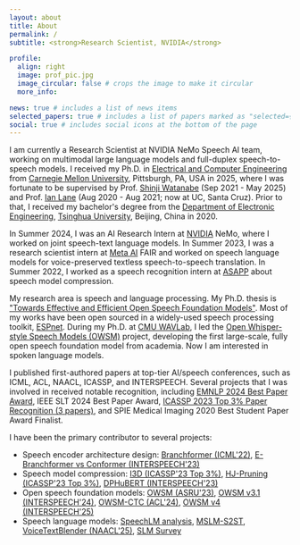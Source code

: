 ```yaml
---
layout: about
title: About
permalink: /
subtitle: <strong>Research Scientist, NVIDIA</strong>

profile:
  align: right
  image: prof_pic.jpg
  image_circular: false # crops the image to make it circular
  more_info: 

news: true # includes a list of news items
selected_papers: true # includes a list of papers marked as "selected={true}"
social: true # includes social icons at the bottom of the page
---
```


<!-- ⭐ <span style="color: red; font-weight: bold;">Now seeking full-time positions in speech and language processing</span> ⭐ -->

I am currently a Research Scientist at NVIDIA NeMo Speech AI team, working on multimodal large language models and full-duplex speech-to-speech models. I received my Ph.D. in [Electrical and Computer Engineering](https://www.ece.cmu.edu/) from [Carnegie Mellon University](https://www.cmu.edu/), Pittsburgh, PA, USA in 2025, where I was fortunate to be supervised by Prof. [Shinji Watanabe](https://sites.google.com/view/shinjiwatanabe) (Sep 2021 - May 2025) and Prof. [Ian Lane](https://nlp.ucsc.edu/people/nlp-faculty/ian-lane/) (Aug 2020 - Aug 2021; now at UC, Santa Cruz). Prior to that, I received my bachelor's degree from the [Department of Electronic Engineering](https://www.ee.tsinghua.edu.cn/en/), [Tsinghua University](https://www.tsinghua.edu.cn/en/), Beijing, China in 2020.

In Summer 2024, I was an AI Research Intern at [NVIDIA](https://www.nvidia.com/en-us/) NeMo, where I worked on joint speech-text language models. In Summer 2023, I was a research scientist intern at [Meta AI](https://ai.meta.com/) FAIR and worked on speech language models for voice-preserved textless speech-to-speech translation. In Summer 2022, I worked as a speech recognition intern at [ASAPP](https://www.asapp.com/) about speech model compression.

My research area is speech and language processing. 
My Ph.D. thesis is ["Towards Effective and Efficient Open Speech Foundation Models"](https://kilthub.cmu.edu/articles/thesis/Towards_Effective_and_Efficient_Open_Speech_Foundation_Models/29089808). 
Most of my works have been open sourced in a widely-used speech processing toolkit, [ESPnet](https://github.com/espnet/espnet). 
During my Ph.D. at [CMU WAVLab](https://www.wavlab.org/), I led the [Open Whisper-style Speech Models (OWSM)](https://www.wavlab.org/activities/2024/owsm/) project, developing the first large-scale, fully open speech foundation model from academia. 
Now I am interested in spoken language models.

I published first-authored papers at top-tier AI/speech conferences, such as ICML, ACL, NAACL, ICASSP, and INTERSPEECH. Several projects that I was involved in received notable recognition, including [EMNLP 2024 Best Paper Award](https://2024.emnlp.org/program/best_papers/), IEEE SLT 2024 Best Paper Award, [ICASSP 2023 Top 3% Paper Recognition (3 papers)](https://2023.ieeeicassp.org/top-3-percent-paper-recognitions/), and SPIE Medical Imaging 2020 Best Student Paper Award Finalist.

I have been the primary contributor to several projects:

- Speech encoder architecture design: [Branchformer (ICML'22)](https://proceedings.mlr.press/v162/peng22a.html), [E-Branchformer vs Conformer (INTERSPEECH'23)](https://www.isca-archive.org/interspeech_2023/peng23b_interspeech.pdf)
- Speech model compression: [I3D (ICASSP'23 Top 3%)](https://arxiv.org/abs/2303.07624), [HJ-Pruning (ICASSP'23 Top 3%)](https://arxiv.org/abs/2302.14132), [DPHuBERT (INTERSPEECH'23)](https://www.isca-archive.org/interspeech_2023/peng23c_interspeech.html)
- Open speech foundation models: [OWSM (ASRU'23)](https://arxiv.org/abs/2309.13876), [OWSM v3.1 (INTERSPEECH'24)](https://arxiv.org/abs/2401.16658), [OWSM-CTC (ACL'24)](https://aclanthology.org/2024.acl-long.549/), [OWSM v4 (INTERSPEECH'25)](https://arxiv.org/abs/2506.00338)
- Speech language models: [SpeechLM analysis](https://arxiv.org/abs/2403.12402), [MSLM-S2ST](https://arxiv.org/abs/2403.12408), [VoiceTextBlender (NAACL'25)](https://arxiv.org/abs/2410.17485), [SLM Survey](https://arxiv.org/abs/2504.08528)
